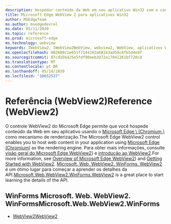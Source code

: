 ```yaml
---
description: Hospedar conteúdo da Web em seu aplicativo Win32 com o controle Microsoft Edge WebView 2
title: Microsoft Edge WebView 2 para aplicativos Win32
author: MSEdgeTeam
ms.author: msedgedevrel
ms.date: 05/11/2020
ms.topic: reference
ms.prod: microsoft-edge
ms.technology: webview
keywords: IWebView2, IWebView2WebView, webview2, WebView, aplicativos Win32, Win32, Edge, ICoreWebView2, ICoreWebView2Controller, controle do navegador, HTML Edge
ms.openlocfilehash: 002688c1e651f7144192a681b3ad59c8fb5d4e9f
ms.sourcegitcommit: 07cda56425e5fdf90eeb3972e17041261bf720cd
ms.translationtype: MT
ms.contentlocale: pt-BR
ms.lasthandoff: 05/14/2020
ms.locfileid: "10652537"
---
```

# <span data-ttu-id="4dd17-104">Referência (WebView2)</span><span class="sxs-lookup"><span data-stu-id="4dd17-104">Reference (WebView2)</span></span>  

<span data-ttu-id="4dd17-105">O controle WebView2 do Microsoft Edge permite que você hospede conteúdo da Web em seu aplicativo usando o [Microsoft Edge \ (Chromium \)](https://www.microsoftedgeinsider.com) como mecanismo de renderização.</span><span class="sxs-lookup"><span data-stu-id="4dd17-105">The Microsoft Edge WebView2 control enables you to host web content in your application using [Microsoft Edge \(Chromium\)](https://www.microsoftedgeinsider.com) as the rendering engine.</span></span>  <span data-ttu-id="4dd17-106">Para obter mais informações, consulte [visão geral do Microsoft Edge WebView2](../../index.md)) e [introdução ao WebView2](../../gettingstarted/win32.md).</span><span class="sxs-lookup"><span data-stu-id="4dd17-106">For more information, see [Overview of Microsoft Edge WebView2](../../index.md)) and [Getting Started with WebView2](../../gettingstarted/win32.md).</span></span>  <span data-ttu-id="4dd17-107">[Microsoft. Web. WebView2. WinForms. WebView2](0-9-515/microsoft-web-webview2-winforms-webview2.md) é um ótimo lugar para começar a aprender os detalhes da API.</span><span class="sxs-lookup"><span data-stu-id="4dd17-107">[Microsoft.Web.WebView2.WinForms.WebView2](0-9-515/microsoft-web-webview2-winforms-webview2.md) is a great place to start learning the details of the API.</span></span>  

## <span data-ttu-id="4dd17-108">WinForms Microsoft. Web. WebView2. WinForms</span><span class="sxs-lookup"><span data-stu-id="4dd17-108">Microsoft.Web.WebView2.WinForms</span></span>  

*   [<span data-ttu-id="4dd17-109">WebView2</span><span class="sxs-lookup"><span data-stu-id="4dd17-109">WebView2</span></span>](0-9-515/microsoft-web-webview2-winforms-webview2.md)
